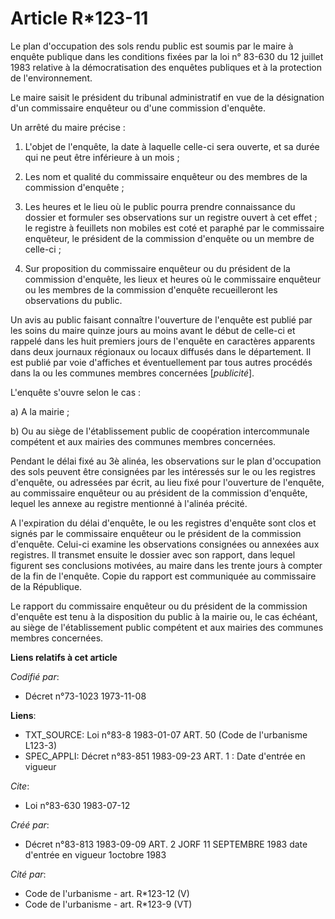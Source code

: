 # Article R*123-11

Le plan d'occupation des sols rendu public est soumis par le maire à enquête publique dans les conditions fixées par la loi
n° 83-630 du 12 juillet 1983 relative à la démocratisation des enquêtes publiques et à la protection de l'environnement.

Le maire saisit le président du tribunal administratif en vue de la désignation d'un commissaire enquêteur ou d'une
commission d'enquête.

Un arrêté du maire précise :

1. L'objet de l'enquête, la date à laquelle celle-ci sera ouverte, et sa durée qui ne peut être inférieure à un mois ;

2. Les nom et qualité du commissaire enquêteur ou des membres de la commission d'enquête ;

3. Les heures et le lieu où le public pourra prendre connaissance du dossier et formuler ses observations sur un registre
ouvert à cet effet ; le registre à feuillets non mobiles est coté et paraphé par le commissaire enquêteur, le président de la
commission d'enquête ou un membre de celle-ci ;

4. Sur proposition du commissaire enquêteur ou du président de la commission d'enquête, les lieux et heures où le commissaire
enquêteur ou les membres de la commission d'enquête recueilleront les observations du public.

Un avis au public faisant connaître l'ouverture de l'enquête est publié par les soins du maire quinze jours au moins avant le
début de celle-ci et rappelé dans les huit premiers jours de l'enquête en caractères apparents dans deux journaux régionaux
ou locaux diffusés dans le département. Il est publié par voie d'affiches et éventuellement par tous autres procédés dans la
ou les communes membres concernées [*publicité*].

L'enquête s'ouvre selon le cas :

a) A la mairie ;

b) Ou au siège de l'établissement public de coopération intercommunale compétent et aux mairies des communes membres
concernées.

Pendant le délai fixé au 3è alinéa, les observations sur le plan d'occupation des sols peuvent être consignées par les
intéressés sur le ou les registres d'enquête, ou adressées par écrit, au lieu fixé pour l'ouverture de l'enquête, au
commissaire enquêteur ou au président de la commission d'enquête, lequel les annexe au registre mentionné à l'alinéa précité.

A l'expiration du délai d'enquête, le ou les registres d'enquête sont clos et signés par le commissaire enquêteur ou le
président de la commission d'enquête. Celui-ci examine les observations consignées ou annexées aux registres. Il transmet
ensuite le dossier avec son rapport, dans lequel figurent ses conclusions motivées, au maire dans les trente jours à compter
de la fin de l'enquête. Copie du rapport est communiquée au commissaire de la République.

Le rapport du commissaire enquêteur ou du président de la commission d'enquête est tenu à la disposition du public à la
mairie ou, le cas échéant, au siège de l'établissement public compétent et aux mairies des communes membres concernées.

**Liens relatifs à cet article**

_Codifié par_:

  - Décret n°73-1023 1973-11-08

**Liens**:

  - TXT_SOURCE: Loi n°83-8 1983-01-07 ART. 50 (Code de l'urbanisme L123-3)
  - SPEC_APPLI: Décret n°83-851 1983-09-23 ART. 1 : Date d'entrée en vigueur

_Cite_:

  - Loi n°83-630 1983-07-12

_Créé par_:

  - Décret n°83-813 1983-09-09 ART. 2 JORF 11 SEPTEMBRE 1983 date d'entrée en vigueur 1octobre 1983

_Cité par_:

  - Code de l'urbanisme - art. R*123-12 (V)
  - Code de l'urbanisme - art. R*123-9 (VT)
